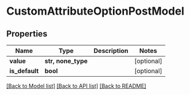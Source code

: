 # CustomAttributeOptionPostModel


## Properties
Name | Type | Description | Notes
------------ | ------------- | ------------- | -------------
**value** | **str, none_type** |  | [optional] 
**is_default** | **bool** |  | [optional] 

[[Back to Model list]](../README.md#documentation-for-models) [[Back to API list]](../README.md#documentation-for-api-endpoints) [[Back to README]](../README.md)


